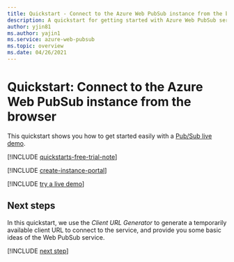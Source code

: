 ```yaml
---
title: Quickstart - Connect to the Azure Web PubSub instance from the browser
description: A quickstart for getting started with Azure Web PubSub service in-browser live demo.
author: yjin81
ms.author: yajin1
ms.service: azure-web-pubsub
ms.topic: overview 
ms.date: 04/26/2021
---
```


# Quickstart: Connect to the Azure Web PubSub instance from the browser

This quickstart shows you how to get started easily with a [Pub/Sub live demo](https://azure.github.io/azure-webpubsub/demos/clientpubsub.html).

[!INCLUDE [quickstarts-free-trial-note](../../includes/quickstarts-free-trial-note.md)]

[!INCLUDE [create-instance-portal](includes/create-instance-portal.md)]

[!INCLUDE [try a live demo](includes/try-live-demo.md)]

## Next steps

 In this quickstart, we use the *Client URL Generator* to generate a temporarily available client URL to connect to the service, and provide you some basic ideas of the Web PubSub service.

[!INCLUDE [next step](includes/include-next-step.md)]

